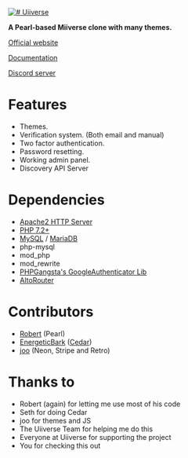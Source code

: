 [![# Uiiverse](https://i.ibb.co/dMPvqk9/logo.png)](https://uiiverse.xyz/)

**A Pearl-based Miiverse clone with many themes.**

[Official website](https://uiiverse.xyz/)

[Documentation](https://uiiverse.readthedocs.io/en/latest/)

[Discord server](https://discord.gg/7ZE4dp5)

# Features

- Themes.
- Verification system. (Both email and manual)
- Two factor authentication.
- Password resetting.
- Working admin panel.
- Discovery API Server

# Dependencies

- [Apache2 HTTP Server](https://httpd.apache.org/)
- [PHP 7.2+](https://www.php.net/downloads.php)
- [MySQL](https://www.mysql.com/) / [MariaDB](https://mariadb.com/)
- php-mysql
- mod_php
- mod_rewrite
- [PHPGangsta's GoogleAuthenticator Lib](https://github.com/PHPGangsta/GoogleAuthenticator/)
- [AltoRouter](https://github.com/dannyvankooten/AltoRouter)

# Contributors

- [Robert](https://gitlab.com/benatpearl) (Pearl)
- [EnergeticBark](https://github.com/EnergeticBark/) ([Cedar](https://github.com/EnergeticBark/Cedar-PHP))
- [joo](https://github.com/j0w0) (Neon, Stripe and Retro)

# Thanks to

- Robert (again) for letting me use most of his code
- Seth for doing Cedar
- joo for themes and JS
- The Uiiverse Team for helping me do this
- Everyone at Uiiverse for supporting the project
- You for checking this out
